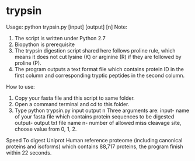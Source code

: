 # trypsin
Usage: python trypsin.py [input] [output] [n]
Note:
1. The script is written under Python 2.7
2. Biopython is prerequisite
3. The trypsin digestion script shared here follows proline rule, which means it does not cut lysine (K) or arginine (R) if they are followed by proline (P).
4. The program outputs a text format file which contains protein ID in the first column and corresponding tryptic peptides in the second column.

How to use:
1. Copy your fasta file and this script to same folder.
2. Open a command terminal and cd to this folder.
3. Type python trypsin.py input output n
Three arguments are:
input- name of your fasta file which contains protein sequences to be digested
output- output txt file name
n- number of allowed miss cleavage site, choose value from 0, 1, 2.

Speed
To digest Uniprot Human reference proteome (including canonical proteins and isoforms) which contains 88,717 proteins, the program finish within 22 seconds.
